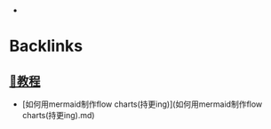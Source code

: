 - 

# Backlinks
## [📘教程](📘教程.md)
- [如何用mermaid制作flow charts(持更ing)](如何用mermaid制作flow charts(持更ing).md)

